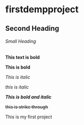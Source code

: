 # firstdempproject

## Second Heading

###### Small Heading

**This text is bold**

__This is bold__

*This is italic*

_this is italic_

***This is bold and italic***

~~this is strike through~~

This is my first project
